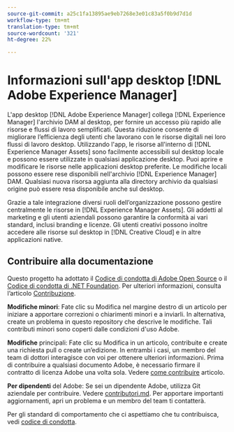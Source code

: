 ```yaml
---
source-git-commit: a25c1fa13895ae9eb7268e3e01c83a5f0b9d7d1d
workflow-type: tm+mt
translation-type: tm+mt
source-wordcount: '321'
ht-degree: 22%

---
```

# Informazioni sull&#39;app desktop [!DNL Adobe Experience Manager]

L&#39;app desktop [!DNL Adobe Experience Manager] collega [!DNL Experience Manager] l&#39;archivio DAM al desktop, per fornire un accesso più rapido alle risorse e flussi di lavoro semplificati. Questa riduzione consente di migliorare l’efficienza degli utenti che lavorano con le risorse digitali nei loro flussi di lavoro desktop. Utilizzando l&#39;app, le risorse all&#39;interno di [!DNL Experience Manager Assets] sono facilmente accessibili sul desktop locale e possono essere utilizzate in qualsiasi applicazione desktop. Puoi aprire e modificare le risorse nelle applicazioni desktop preferite. Le modifiche locali possono essere rese disponibili nell&#39;archivio [!DNL Experience Manager] DAM. Qualsiasi nuova risorsa aggiunta alla directory archivio da qualsiasi origine può essere resa disponibile anche sul desktop.

Grazie a tale integrazione diversi ruoli dell’organizzazione possono gestire centralmente le risorse in [!DNL Experience Manager Assets]. Gli addetti al marketing e gli utenti aziendali possono garantire la conformità ai vari standard, inclusi branding e licenze. Gli utenti creativi possono inoltre accedere alle risorse sul desktop in [!DNL Creative Cloud] e in altre applicazioni native.

## Contribuire alla documentazione

Questo progetto ha adottato il [Codice di condotta di Adobe Open Source](code-of-conduct.md) o il [Codice di condotta di .NET Foundation](https://dotnetfoundation.org/code-of-conduct). Per ulteriori informazioni, consulta l’articolo [Contribuzione](contributing.md).

**Modifiche minori**: Fate clic su Modifica nel margine destro di un articolo per iniziare a apportare correzioni o chiarimenti minori e a inviarli. In alternativa, create un problema in questo repository che descrive le modifiche. Tali contributi minori sono coperti dalle condizioni d&#39;uso  Adobe.

**Modifiche** principali: Fate clic su Modifica in un articolo, contribuite e create una richiesta pull o create un’edizione. In entrambi i casi, un membro del team di dottori interagisce con voi per ottenere ulteriori informazioni. Prima di contribuire a qualsiasi documento  Adobe, è necessario firmare il contratto di licenza  Adobe una volta sola. Vedere [come contribuire](contributing.md) articolo.

**Per  dipendenti** del Adobe: Se sei un dipendente  Adobe, utilizza Git aziendale per contribuire. Vedere [contributori.md](contributing.md). Per apportare importanti aggiornamenti, apri un problema e un membro del team ti contatterà.

Per gli standard di comportamento che ci aspettiamo che tu contribuisca, vedi [codice di condotta](code-of-conduct.md).
